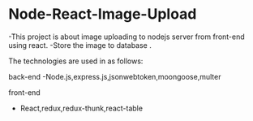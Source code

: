 # Node-React-Image-Upload
-This project is about image uploading to nodejs server from front-end using react.
-Store the image to database .

The technologies are used in as follows:

back-end
 -Node.js,express.js,jsonwebtoken,moongoose,multer

front-end
- React,redux,redux-thunk,react-table
